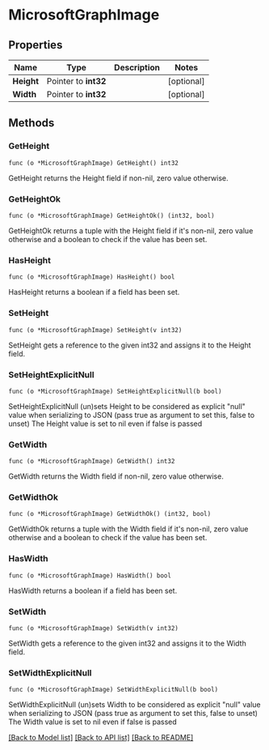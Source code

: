 # MicrosoftGraphImage

## Properties

Name | Type | Description | Notes
------------ | ------------- | ------------- | -------------
**Height** | Pointer to **int32** |  | [optional] 
**Width** | Pointer to **int32** |  | [optional] 

## Methods

### GetHeight

`func (o *MicrosoftGraphImage) GetHeight() int32`

GetHeight returns the Height field if non-nil, zero value otherwise.

### GetHeightOk

`func (o *MicrosoftGraphImage) GetHeightOk() (int32, bool)`

GetHeightOk returns a tuple with the Height field if it's non-nil, zero value otherwise
and a boolean to check if the value has been set.

### HasHeight

`func (o *MicrosoftGraphImage) HasHeight() bool`

HasHeight returns a boolean if a field has been set.

### SetHeight

`func (o *MicrosoftGraphImage) SetHeight(v int32)`

SetHeight gets a reference to the given int32 and assigns it to the Height field.

### SetHeightExplicitNull

`func (o *MicrosoftGraphImage) SetHeightExplicitNull(b bool)`

SetHeightExplicitNull (un)sets Height to be considered as explicit "null" value
when serializing to JSON (pass true as argument to set this, false to unset)
The Height value is set to nil even if false is passed
### GetWidth

`func (o *MicrosoftGraphImage) GetWidth() int32`

GetWidth returns the Width field if non-nil, zero value otherwise.

### GetWidthOk

`func (o *MicrosoftGraphImage) GetWidthOk() (int32, bool)`

GetWidthOk returns a tuple with the Width field if it's non-nil, zero value otherwise
and a boolean to check if the value has been set.

### HasWidth

`func (o *MicrosoftGraphImage) HasWidth() bool`

HasWidth returns a boolean if a field has been set.

### SetWidth

`func (o *MicrosoftGraphImage) SetWidth(v int32)`

SetWidth gets a reference to the given int32 and assigns it to the Width field.

### SetWidthExplicitNull

`func (o *MicrosoftGraphImage) SetWidthExplicitNull(b bool)`

SetWidthExplicitNull (un)sets Width to be considered as explicit "null" value
when serializing to JSON (pass true as argument to set this, false to unset)
The Width value is set to nil even if false is passed

[[Back to Model list]](../README.md#documentation-for-models) [[Back to API list]](../README.md#documentation-for-api-endpoints) [[Back to README]](../README.md)


